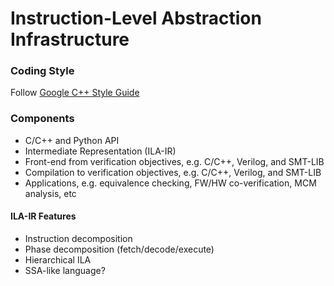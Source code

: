# Instruction-Level Abstraction Infrastructure 

### Coding Style
Follow [Google C++ Style Guide](https://google.github.io/styleguide/cppguide.html)

### Components
* C/C++ and Python API
* Intermediate Representation (ILA-IR)
* Front-end from verification objectives, e.g. C/C++, Verilog, and SMT-LIB
* Compilation to verification objectives, e.g. C/C++, Verilog, and SMT-LIB
* Applications, e.g. equivalence checking, FW/HW co-verification, MCM analysis, etc

#### ILA-IR Features
* Instruction decomposition 
* Phase decomposition (fetch/decode/execute)
* Hierarchical ILA
* SSA-like language?
